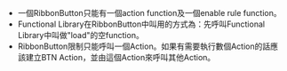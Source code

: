 - 一個RibbonButton只能有一個action function及一個enable rule function。
- Functional Library在RibbonButton中叫用的方式為：先呼叫Functional Library中叫做"load"的空function。
- RibbonButton限制只能呼叫一個Action。如果有需要執行數個Action的話應該建立BTN Action，並由這個Action來呼叫其他Action。